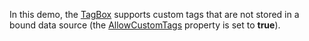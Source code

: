 In this demo, the [TagBox](https://docs.devexpress.com/Blazor/DevExpress.Blazor.DxTagBox-2) supports custom tags that are not stored in a bound data source (the [AllowCustomTags](https://docs.devexpress.com/Blazor/DevExpress.Blazor.DxTagBox-2.AllowCustomTags) property is set to **true**).
